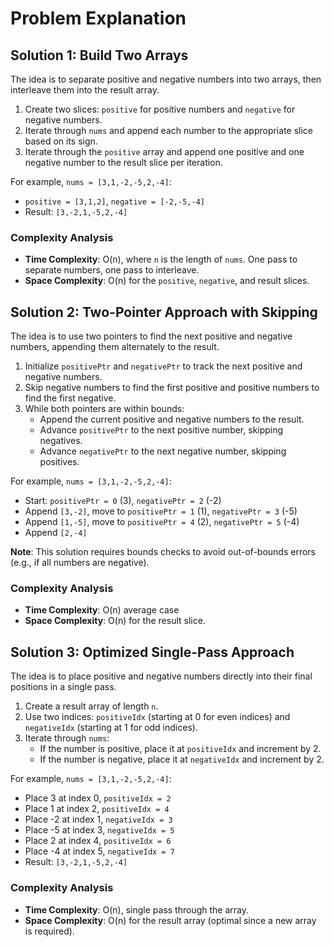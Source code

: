 # Problem Explanation

## Solution 1: Build Two Arrays
The idea is to separate positive and negative numbers into two arrays, then interleave them into the result array.

1. Create two slices: `positive` for positive numbers and `negative` for negative numbers.
2. Iterate through `nums` and append each number to the appropriate slice based on its sign.
3. Iterate through the `positive` array and append one positive and one negative number to the result slice per iteration.

For example, `nums = [3,1,-2,-5,2,-4]`:
- `positive = [3,1,2]`, `negative = [-2,-5,-4]`
- Result: `[3,-2,1,-5,2,-4]`

### Complexity Analysis
- **Time Complexity**: O(n), where `n` is the length of `nums`. One pass to separate numbers, one pass to interleave.
- **Space Complexity**: O(n) for the `positive`, `negative`, and result slices.


## Solution 2: Two-Pointer Approach with Skipping
The idea is to use two pointers to find the next positive and negative numbers, appending them alternately to the result.

1. Initialize `positivePtr` and `negativePtr` to track the next positive and negative numbers.
2. Skip negative numbers to find the first positive and positive numbers to find the first negative.
3. While both pointers are within bounds:
   - Append the current positive and negative numbers to the result.
   - Advance `positivePtr` to the next positive number, skipping negatives.
   - Advance `negativePtr` to the next negative number, skipping positives.

For example, `nums = [3,1,-2,-5,2,-4]`:
- Start: `positivePtr = 0` (3), `negativePtr = 2` (-2)
- Append `[3,-2]`, move to `positivePtr = 1` (1), `negativePtr = 3` (-5)
- Append `[1,-5]`, move to `positivePtr = 4` (2), `negativePtr = 5` (-4)
- Append `[2,-4]`

**Note**: This solution requires bounds checks to avoid out-of-bounds errors (e.g., if all numbers are negative).

### Complexity Analysis
- **Time Complexity**: O(n) average case
- **Space Complexity**: O(n) for the result slice.


## Solution 3: Optimized Single-Pass Approach
The idea is to place positive and negative numbers directly into their final positions in a single pass.

1. Create a result array of length `n`.
2. Use two indices: `positiveIdx` (starting at 0 for even indices) and `negativeIdx` (starting at 1 for odd indices).
3. Iterate through `nums`:
   - If the number is positive, place it at `positiveIdx` and increment by 2.
   - If the number is negative, place it at `negativeIdx` and increment by 2.

For example, `nums = [3,1,-2,-5,2,-4]`:
- Place 3 at index 0, `positiveIdx = 2`
- Place 1 at index 2, `positiveIdx = 4`
- Place -2 at index 1, `negativeIdx = 3`
- Place -5 at index 3, `negativeIdx = 5`
- Place 2 at index 4, `positiveIdx = 6`
- Place -4 at index 5, `negativeIdx = 7`
- Result: `[3,-2,1,-5,2,-4]`

### Complexity Analysis
- **Time Complexity**: O(n), single pass through the array.
- **Space Complexity**: O(n) for the result array (optimal since a new array is required).

